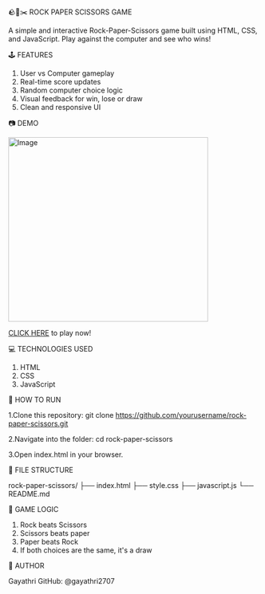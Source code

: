 🪨📃✂️ ROCK PAPER SCISSORS GAME

A simple and interactive Rock-Paper-Scissors game built using HTML, CSS, and JavaScript. Play against the computer and see who wins!


🕹️ FEATURES
1. User vs Computer gameplay
2. Real-time score updates
3. Random computer choice logic
4. Visual feedback for win, lose or draw
5. Clean and responsive UI


📷 DEMO

<img width="400" height="370" alt="Image" src="https://github.com/user-attachments/assets/e472f49b-71ec-44b1-8662-07cb8366ad37" />

[CLICK HERE](https://gayathri2707.github.io/Rock-Paper-Scissors/) to play now!


💻 TECHNOLOGIES USED
1. HTML
2. CSS
3. JavaScript


🚀 HOW TO RUN

1.Clone this repository:
git clone https://github.com/yourusername/rock-paper-scissors.git

2.Navigate into the folder:
cd rock-paper-scissors

3.Open index.html in your browser.


📁 FILE STRUCTURE

rock-paper-scissors/
├── index.html
├── style.css
├── javascript.js
└── README.md


🧠 GAME LOGIC

1. Rock beats Scissors
2. Scissors beats paper
3. Paper beats Rock
4. If both choices are the same, it's a draw


🙌 AUTHOR

Gayathri
GitHub: @gayathri2707
